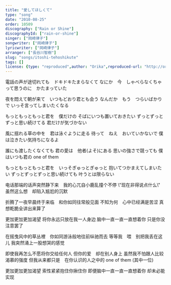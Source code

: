 ```yaml
---
title: "愛してほしくて"
type: "song"
date: "2010-08-25"
order: 10509
discography: ["Rain or Shine"]
discographyId: ["rain-or-shine"]
singer: ["岡崎律子"]
songwriter: ["岡崎律子"]
lyricwriter: ["岡崎律子"]
arranger: ["長谷川智樹"]
slug: "songs/itoshi-tehoshikute"
tags: []
license: {type: "reproduced",author: "Orika",reproduced-url: "http://orikamushi.myweb.hinet.net/",reproduced-website: "織歌蟲網站"}
---
```


電話の声が途切れても　ドキドキたまらなくて 
なにか　今　しゃべらなくちゃ 
って思うのに　かたまっていた 

夜を悶えて朝が来て　いつもどおり君とも会う 
なんだか　もう　つらいばかりで 
いっそ言ってしまいたくなる 

もっともっともっと君を　僕だけの 
そばにいつも置いておきたい 
ずっとずっとずっと思い続けてる 
君だけが気づかない 

風に揺れる草の中を　君は泳ぐように走る 
待って　ねえ　おいていかないで 
僕は泣きたい気持ちになるよ 

誰にも渡したくなくても 
君の愛は　他者(よそ)にある 
思いの強さで競っても 
僕はいつも君の one of them 

もっともっともっと君を　いっそぎゅっとぎゅっと 
抱いてつかまえてしまいたい 
ずっとずっとずっと思い続けても 
叶うとは限らない

电话那端的话声突然静下来　我的心兀自小鹿乱撞个不停 
\\"现在非得说点什么\\" 
虽然这么想　却陷入尴尬的沉默 

折腾了一夜早晨终于来临　和你如同往常般见面 
不知为何　心中已经满是苦涩 
真想乾脆全讲出来算了 

更加更加更加渴望 
将你永远只放在我一人身边 
脑中一直一直一直想着你 
只是你没注意罢了 

在摇曳风中的草丛裡　你如同游泳般地往前纵驰而去 
等等我　喂　别把我丢在这儿 
我突然涌上一股想哭的感觉 

即使我再怎么不愿将你交给任何人 
但你的爱　却在别人身上 
虽然我不怕跟人比较渴慕的强度 
但我从来都只是　在你认识的人之中的 one of them (其中一位) 

更加更加更加渴望 
索性紧紧抱住你揪住你 
即便脑中一直一直一直想着你 
却未必能实现
